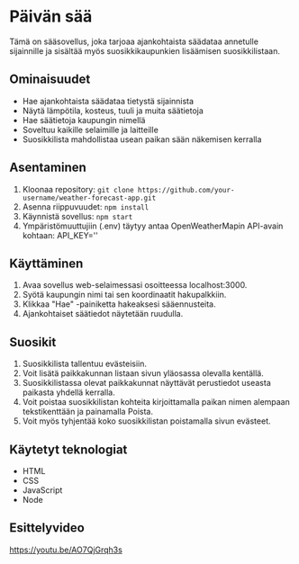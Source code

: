 # Päivän sää

Tämä on sääsovellus, joka tarjoaa ajankohtaista säädataa annetulle sijainnille ja sisältää myös suosikkikaupunkien lisäämisen suosikkilistaan.

## Ominaisuudet

- Hae ajankohtaista säädataa tietystä sijainnista
- Näytä lämpötila, kosteus, tuuli ja muita säätietoja
- Hae säätietoja kaupungin nimellä
- Soveltuu kaikille selaimille ja laitteille
- Suosikkilista mahdollistaa usean paikan sään näkemisen kerralla

## Asentaminen

1. Kloonaa repository: `git clone https://github.com/your-username/weather-forecast-app.git`
2. Asenna riippuvuudet: `npm install`
3. Käynnistä sovellus: `npm start`
4. Ympäristömuuttujiin (.env) täytyy antaa OpenWeatherMapin API-avain kohtaan: API_KEY=''

## Käyttäminen

1. Avaa sovellus web-selaimessasi osoitteessa localhost:3000.
2. Syötä kaupungin nimi tai sen koordinaatit hakupalkkiin.
3. Klikkaa "Hae" -painiketta hakeaksesi sääennusteita.
4. Ajankohtaiset säätiedot näytetään ruudulla.

## Suosikit

1. Suosikkilista tallentuu evästeisiin.
2. Voit lisätä paikkakunnan listaan sivun yläosassa olevalla kentällä.
3. Suosikkilistassa olevat paikkakunnat näyttävät perustiedot useasta paikasta yhdellä kerralla.
4. Voit poistaa suosikkilistan kohteita kirjoittamalla paikan nimen alempaan tekstikenttään ja painamalla Poista.
5. Voit myös tyhjentää koko suosikkilistan poistamalla sivun evästeet.

## Käytetyt teknologiat

- HTML
- CSS
- JavaScript
- Node

## Esittelyvideo

https://youtu.be/AO7QjGrqh3s